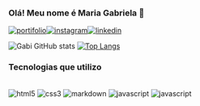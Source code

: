 ### Olá! Meu nome é Maria Gabriela 👋
[![portifolio](https://img.shields.io/badge/website-000000?style=for-the-badge&logo=About.me&logoColor=white)](http://127.0.0.1:5500/index.html)[![instagram](https://img.shields.io/badge/Instagram-E4405F?style=for-the-badge&logo=instagram&logoColor=white)](https://www.instagram.com/mariagabic_/)[![linkedin](https://img.shields.io/badge/LinkedIn-0077B5?style=for-the-badge&logo=linkedin&logoColor=white)](https://www.linkedin.com/in/maria-gabriela-cardoso-pereira-113895273/)

![Gabi GitHub stats](https://github-readme-stats.vercel.app/api?username=Gabszeran&show_icons=true&theme=onedark)
[![Top Langs](https://github-readme-stats.vercel.app/api/top-langs/?username=Gabszeran&layout=compact)](https://github.com/anuraghazra/github-readme-stats)

### Tecnologias que utilizo 
<div style="display: inlinie_block"><br/>
<img aling="center" alt="html5" src="https://img.shields.io/badge/HTML5-E34F26?style=for-the-badge&logo=html5&logoColor=white"/>
<img aling="center" alt="css3" src=" 	https://img.shields.io/badge/CSS3-1572B6?style=for-the-badge&logo=css3&logoColor=white"/>
<img aling="center" alt="markdown" src="https://img.shields.io/badge/Markdown-000000?style=for-the-badge&logo=markdown&logoColor=white"/>
<img aling="center" alt="javascript" src=" 	https://img.shields.io/badge/JavaScript-323330?style=for-the-badge&logo=javascript&logoColor=F7DF1E"/>
<img aling="center" alt="javascript" src="https://img.shields.io/badge/Zorin%20OS-0CC1F3?style=for-the-badge&logo=zorin&logoColor=white"/>
</div>
<br>


